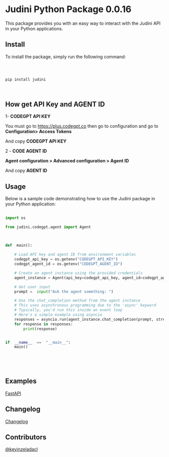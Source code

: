 
# Judini Python Package 0.0.16

  

This package provides you with an easy way to interact with the Judini API in your Python applications.

  

## Install

  

To install the package, simply run the following command:

  

```bash

  

pip install judini

  

```

  

## How get API Key and AGENT ID

  

1- **CODEGPT API KEY**

  

You must go to https://plus.codegpt.co then go to configuration and go to **Configuration> Access Tokens**

  

And copy **CODEGPT API KEY**

  

2 - **CODE AGENT ID**

  

**Agent configuration > Advanced configuration > Agent ID**

  

And copy **AGENT ID**

  

## Usage

  

Below is a sample code demonstrating how to use the Judini package in your Python application:

  

```python
 
import os

from judini.codegpt.agent import Agent

 
 
def  main():

	# Load API key and agent ID from environment variables
	codegpt_api_key = os.getenv("CODEGPT_API_KEY")
	codegpt_agent_id = os.getenv("CODEGPT_AGENT_ID")

	# Create an agent instance using the provided credentials
	agent_instance = Agent(api_key=codegpt_api_key, agent_id=codegpt_agent_id)

	# Get user input
	prompt =  input("Ask the agent something: ")  

	# Use the chat_completion method from the agent instance
	# This uses asynchronous programming due to the 'async' keyword
	# Typically, you'd run this inside an event loop
	# Here's a simple example using asyncio
	responses = asyncio.run(agent_instance.chat_completion(prompt, stream=True))
	for response in responses:
		print(response)


if  __name__  ==  "__main__":
	main()

  
  
  

```

 ## Examples

  

[FastAPI](https://github.com/JudiniLabs/judini-python/blob/main/examples/fastapi.md)

   

## Changelog

  

[Changelog](https://github.com/JudiniLabs/judini-python/blob/main/CHANGELOG.md)

  

## Contributors

  

[@kevinzeladacl](https://github.com/kevinzeladacl)